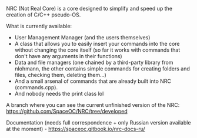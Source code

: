NRC (Not Real Core) is a core designed to simplify and speed up the creation of C/C++ pseudo-OS.

What is currently available:
- User Management Manager (and the users themselves)
- A class that allows you to easily insert your commands into the core without changing the core itself (so far it works with commands that don't have any arguments in their functions)
- Data and file managers (one chained by a third-party library from nlohmann, the other contains simple commands for creating folders and files, checking them, deleting them...)
- And a small arsenal of commands that are already built into NRC (commands.cpp).
- And nobody needs the print class lol

A branch where you can see the current unfinished version of the NRC: https://github.com/SpaceOC/NRC/tree/developed

Documentation (needs full correspondence + only Russian version available at the moment) - https://spaceoc.gitbook.io/nrc-docs-ru/
